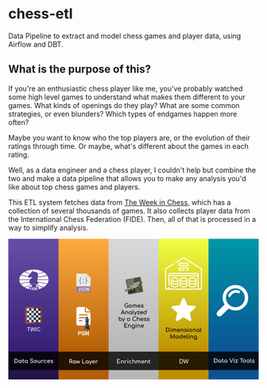 # chess-etl
Data Pipeline to extract and model chess games and player data, using Airflow and DBT.

## What is the purpose of this?

If you're an enthusiastic chess player like me, you've probably watched some high level games to understand what makes them
different to your games. What kinds of openings do they play? What are some common strategies, or even blunders? Which types of endgames happen more often?

Maybe you want to know who the top players are, or the evolution of their ratings through time. Or maybe, what's different about the
games in each rating.

Well, as a data engineer and a chess player, I couldn't help but combine the two and make a data pipeline that allows you to make
any analysis you'd like about top chess games and players.

This ETL system fetches data from [The Week in Chess](https://theweekinchess.com), which has a collection of several thousands of games. It also collects player data from the International Chess Federation (FIDE). Then, all of that is processed in a way to simplify analysis.

![Overview of the data pipeline](./images/Chess%20ETL.png)
